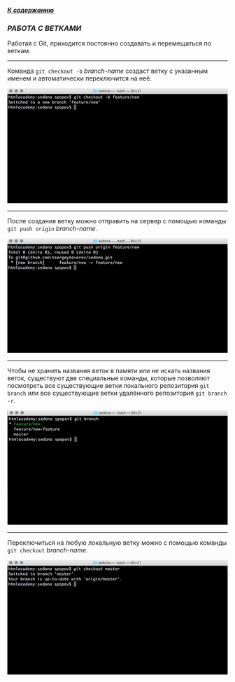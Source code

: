 [***К содержанию***](readme.md)

### ***РАБОТА С ВЕТКАМИ***
Работая с Git, приходится постоянно создавать и перемещаться по веткам.

***

Команда `git checkout -b` *branch-name* создаст ветку с указанным именем и автоматически переключится на неё.

![](./image/branch_creation.png)

---

После создания ветку можно отправить на сервер с помощью команды `git push origin` *branch-name*.

![](./image/push-origin.png)

---

Чтобы не хранить названия веток в памяти или не искать названия веток, существуют две специальные команды, которые позволяют посмотреть все существующие ветки локального репозитория `git branch` или все существующие ветки удалённого репозитория `git branch -r`.

![](./image/branch.png)

---

Переключиться на любую локальную ветку можно с помощью команды `git checkout` *branch-name*.

![](./image/branch_checkout.png)